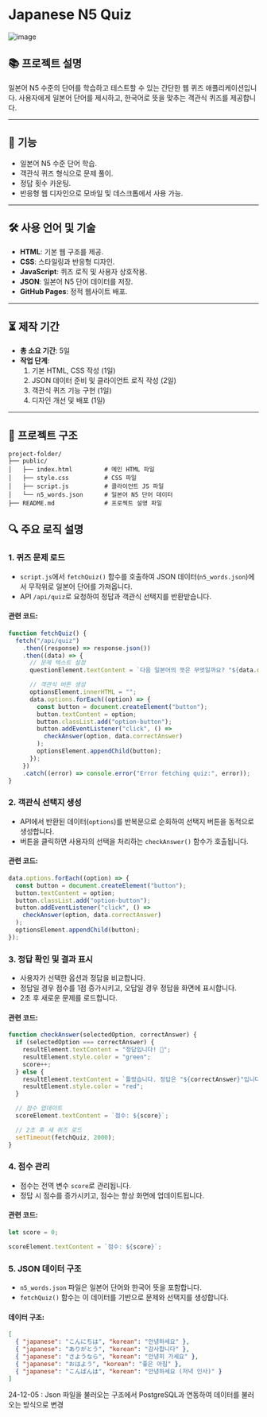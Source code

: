# Japanese N5 Quiz
![image](https://github.com/user-attachments/assets/0bbf1c7a-3a2b-465b-bde2-4301c4b891c1)

## 📚 프로젝트 설명

일본어 N5 수준의 단어를 학습하고 테스트할 수 있는 간단한 웹 퀴즈 애플리케이션입니다. 사용자에게 일본어 단어를 제시하고, 한국어로 뜻을 맞추는 객관식 퀴즈를 제공합니다.

---

## 🌟 기능

- 일본어 N5 수준 단어 학습.
- 객관식 퀴즈 형식으로 문제 풀이.
- 정답 횟수 카운팅.
- 반응형 웹 디자인으로 모바일 및 데스크톱에서 사용 가능.

---

## 🛠 사용 언어 및 기술

- **HTML**: 기본 웹 구조를 제공.
- **CSS**: 스타일링과 반응형 디자인.
- **JavaScript**: 퀴즈 로직 및 사용자 상호작용.
- **JSON**: 일본어 N5 단어 데이터를 저장.
- **GitHub Pages**: 정적 웹사이트 배포.

---

## ⏳ 제작 기간

- **총 소요 기간**: 5일
- **작업 단계**:
  1. 기본 HTML, CSS 작성 (1일)
  2. JSON 데이터 준비 및 클라이언트 로직 작성 (2일)
  3. 객관식 퀴즈 기능 구현 (1일)
  4. 디자인 개선 및 배포 (1일)

---

## 📂 프로젝트 구조

```plaintext
project-folder/
├── public/
│   ├── index.html         # 메인 HTML 파일
│   ├── style.css          # CSS 파일
│   ├── script.js          # 클라이언트 JS 파일
│   └── n5_words.json      # 일본어 N5 단어 데이터
├── README.md              # 프로젝트 설명 파일
```

## 🔍 주요 로직 설명

### 1. **퀴즈 문제 로드**

- `script.js`에서 `fetchQuiz()` 함수를 호출하여 JSON 데이터(`n5_words.json`)에서 무작위로 일본어 단어를 가져옵니다.
- API `/api/quiz`로 요청하여 정답과 객관식 선택지를 반환받습니다.

#### 관련 코드:

```javascript
function fetchQuiz() {
  fetch("/api/quiz")
    .then((response) => response.json())
    .then((data) => {
      // 문제 텍스트 설정
      questionElement.textContent = `다음 일본어의 뜻은 무엇일까요? "${data.question}"`;

      // 객관식 버튼 생성
      optionsElement.innerHTML = "";
      data.options.forEach((option) => {
        const button = document.createElement("button");
        button.textContent = option;
        button.classList.add("option-button");
        button.addEventListener("click", () =>
          checkAnswer(option, data.correctAnswer)
        );
        optionsElement.appendChild(button);
      });
    })
    .catch((error) => console.error("Error fetching quiz:", error));
}
```

### 2. **객관식 선택지 생성**

- API에서 반환된 데이터(`options`)를 반복문으로 순회하여 선택지 버튼을 동적으로 생성합니다.
- 버튼을 클릭하면 사용자의 선택을 처리하는 `checkAnswer()` 함수가 호출됩니다.

#### 관련 코드:

```javascript
data.options.forEach((option) => {
  const button = document.createElement("button");
  button.textContent = option;
  button.classList.add("option-button");
  button.addEventListener("click", () =>
    checkAnswer(option, data.correctAnswer)
  );
  optionsElement.appendChild(button);
});
```

### 3. **정답 확인 및 결과 표시**

- 사용자가 선택한 옵션과 정답을 비교합니다.
- 정답일 경우 점수를 1점 증가시키고, 오답일 경우 정답을 화면에 표시합니다.
- 2초 후 새로운 문제를 로드합니다.

#### 관련 코드:

```javascript
function checkAnswer(selectedOption, correctAnswer) {
  if (selectedOption === correctAnswer) {
    resultElement.textContent = "정답입니다! 🎉";
    resultElement.style.color = "green";
    score++;
  } else {
    resultElement.textContent = `틀렸습니다. 정답은 "${correctAnswer}"입니다.`;
    resultElement.style.color = "red";
  }

  // 점수 업데이트
  scoreElement.textContent = `점수: ${score}`;

  // 2초 후 새 퀴즈 로드
  setTimeout(fetchQuiz, 2000);
}
```

### 4. **점수 관리**

- 점수는 전역 변수 `score`로 관리됩니다.
- 정답 시 점수를 증가시키고, 점수는 항상 화면에 업데이트됩니다.

#### 관련 코드:

```javascript
let score = 0;

scoreElement.textContent = `점수: ${score}`;
```

### 5. **JSON 데이터 구조**

- `n5_words.json` 파일은 일본어 단어와 한국어 뜻을 포함합니다.
- `fetchQuiz()` 함수는 이 데이터를 기반으로 문제와 선택지를 생성합니다.

#### 데이터 구조:

```json
[
  { "japanese": "こんにちは", "korean": "안녕하세요" },
  { "japanese": "ありがとう", "korean": "감사합니다" },
  { "japanese": "さようなら", "korean": "안녕히 가세요" },
  { "japanese": "おはよう", "korean": "좋은 아침" },
  { "japanese": "こんばんは", "korean": "안녕하세요 (저녁 인사)" }
]
```

24-12-05 : Json 파일을 불러오는 구조에서 PostgreSQL과 연동하여 데이터를 불러오는 방식으로 변경
